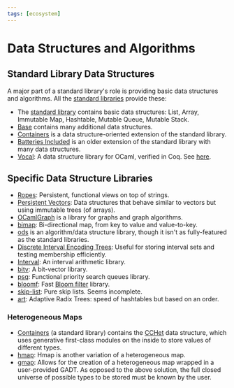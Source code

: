 ```yaml
---
tags: [ecosystem]
---
```


# Data Structures and Algorithms

## Standard Library Data Structures

A major part of a standard library's role is providing basic
data structures and algorithms.
All the [standard libraries](standard_libraries.md) provide these:
* The [standard library](https://caml.inria.fr/pub/docs/manual-ocaml/libref/) contains basic data structures:
  List, Array, Immutable Map, Hashtable, Mutable Queue, Mutable Stack.
* [Base](https://github.com/janestreet/base) contains many additional data structures.
* [Containers](https://github.com/c-cube/ocaml-containers) is a data structure-oriented extension of the standard library.
* [Batteries Included](https://github.com/ocaml-batteries-team/batteries-included)
  is an older extension of the standard library with many data structures.
* [Vocal](https://github.com/vocal-project/vocal):
  A data structure library for OCaml, verified in Coq. See [here](http://www-verimag.imag.fr/VOCaL.html).

## Specific Data Structure Libraries

* [Ropes](https://github.com/Chris00/ocaml-rope):
Persistent, functional views on top of strings.
* [Persistent Vectors](https://github.com/dbuenzli/pvec):
Data structures that behave similar to vectors but using immutable trees (of arrays).
* [OCamlGraph](https://github.com/backtracking/ocamlgraph) is a library for
graphs and graph algorithms.
* [bimap](https://github.com/pat227/bimap):
Bi-directional map, from key to value and value-to-key.
* [ods](https://github.com/owainlewis/ods) is an algorithm/data structure library,
though it isn't as fully-featured as the standard libraries.
* [Discrete Interval Encoding Trees](https://github.com/djs55/ocaml-diet):
Useful for storing interval sets and testing membership efficiently.
* [Interval](https://github.com/Chris00/ocaml-interval):
An interval arithmetic library.
* [bitv](https://github.com/backtracking/bitv/):
A bit-vector library.
* [psq](https://github.com/pqwy/psq):
Functional priority search queues library.
* [bloomf](https://github.com/mirage/bloomf):
Fast [Bloom filter](https://en.wikipedia.org/wiki/Bloom_filter) library.
* [skip-list](https://github.com/UnixJunkie/slist):
Pure skip lists. Seems incomplete.
* [art](https://github.com/dinosaure/art):
Adaptive Radix Trees: speed of hashtables but based on an order.

### Heterogeneous Maps

* [Containers](https://github.com/c-cube/ocaml-containers) (a standard library) contains the
[CCHet](https://c-cube.github.io/ocaml-containers/last/containers-data/CCHet/index.html) data structure, which
uses generative first-class modules on the inside to store values of different types.
* [hmap](https://github.com/dbuenzli/hmap):
Hmap is another variation of a heterogeneous map.
* [gmap](https://github.com/hannesm/gmap):
Allows for the creation of a heterogeneous map wrapped in a user-provided GADT.
As opposed to the above solution, the full closed universe of possible types to be stored
must be known by the user.
